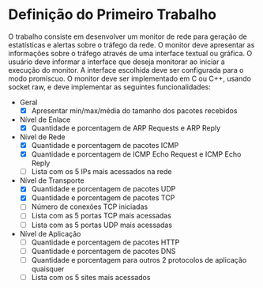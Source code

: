 # Definição do Primeiro Trabalho

O trabalho consiste em desenvolver um monitor de rede para geração de estatísticas e
alertas sobre o tráfego da rede. O monitor deve apresentar as informações sobre o tráfego
através de uma interface textual ou gráfica. O usuário deve informar a interface que deseja
monitorar ao iniciar a execução do monitor. A interface escolhida deve ser configurada
para o modo promíscuo. O monitor deve ser implementado em C ou C++, usando socket
raw, e deve implementar as seguintes funcionalidades:

- Geral
  - [x] Apresentar min/max/média do tamanho dos pacotes recebidos
- Nível de Enlace
  - [x] Quantidade e porcentagem de ARP Requests e ARP Reply
- Nível de Rede
  - [x] Quantidade e porcentagem de pacotes ICMP
  - [x] Quantidade e porcentagem de ICMP Echo Request e ICMP Echo Reply
  - [ ] Lista com os 5 IPs mais acessados na rede
- Nível de Transporte
  - [x] Quantidade e porcentagem de pacotes UDP
  - [x] Quantidade e porcentagem de pacotes TCP
  - [ ] Número de conexões TCP iniciadas
  - [ ] Lista com as 5 portas TCP mais acessadas
  - [ ] Lista com as 5 portas UDP mais acessadas
- Nível de Aplicação
  - [ ] Quantidade e porcentagem de pacotes HTTP
  - [ ] Quantidade e porcentagem de pacotes DNS
  - [ ] Quantidade e porcentagem para outros 2 protocolos de aplicação quaisquer
  - [ ] Lista com os 5 sites mais acessados
